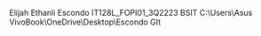 Elijah Ethanli Escondo
IT128L_FOPI01_3Q2223
BSIT
C:\Users\Asus VivoBook\OneDrive\Desktop\Escondo GIt

